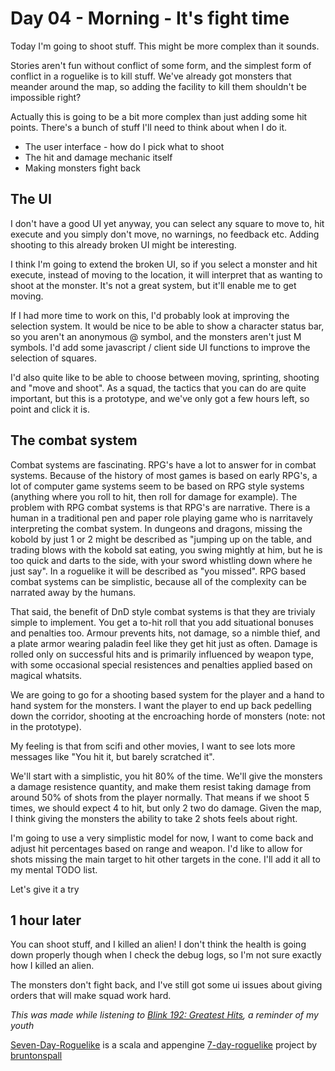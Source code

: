 # Day 04 - Morning - It's fight time

Today I'm going to shoot stuff.  This might be more complex than it sounds.

Stories aren't fun without conflict of some form, and the simplest form of conflict in a roguelike is to kill stuff.
We've already got monsters that meander around the map, so adding the facility to kill them shouldn't be impossible right?

Actually this is going to be a bit more complex than just adding some hit points.  There's a bunch of stuff
I'll need to think about when I do it.

* The user interface - how do I pick what to shoot
* The hit and damage mechanic itself
* Making monsters fight back

## The UI

I don't have a good UI yet anyway, you can select any square to move to, hit execute and you simply don't move,
no warnings, no feedback etc.  Adding shooting to this already broken UI might be interesting.

I think I'm going to extend the broken UI, so if you select a monster and hit execute, instead of moving to the location,
it will interpret that as wanting to shoot at the monster.  It's not a great system, but it'll enable me to get moving.

If I had more time to work on this, I'd probably look at improving the selection system.  It would be nice to be able
to show a character status bar, so you aren't an anonymous @ symbol, and the monsters aren't just M symbols.
I'd add some javascript / client side UI functions to improve the selection of squares.

I'd also quite like to be able to choose between moving, sprinting, shooting and "move and shoot". As a squad, the tactics
that you can do are quite important, but this is a prototype, and we've only got a few hours left, so point and click it is.

## The combat system

Combat systems are fascinating.  RPG's have a lot to answer for in combat systems.  Because of the history of most
games is based on early RPG's, a lot of computer game systems seem to be based on RPG style systems (anything where you
roll to hit, then roll for damage for example).  The problem with RPG combat systems is that RPG's are narrative.
There is a human in a traditional pen and paper role playing game who is narritavely interpreting the combat system.
In dungeons and dragons, missing the kobold by just 1 or 2 might be described as "jumping up on the table, and trading
blows with the kobold sat eating, you swing mightly at him, but he is too quick and darts to the side, with your sword
whistling down where he just say".  In a roguelike it will be described as "you missed".
RPG based combat systems can be simplistic, because all of the complexity can be narrated away by the humans.

That said, the benefit of DnD style combat systems is that they are trivialy simple to implement.  You get a to-hit roll
that you add situational bonuses and penalties too.  Armour prevents hits, not damage, so a nimble thief, and a plate armor
wearing paladin feel like they get hit just as often.  Damage is rolled only on successful hits and is primarily influenced
by weapon type, with some occasional special resistences and penalties applied based on magical whatsits.

We are going to go for a shooting based system for the player and a hand to hand system for the monsters.  I want the player
to end up back pedelling down the corridor, shooting at the encroaching horde of monsters (note: not in the prototype).

My feeling is that from scifi and other movies, I want to see lots more messages like "You hit it, but barely scratched it".

We'll start with a simplistic, you hit 80% of the time.  We'll give the monsters a damage resistence quantity, and make them
resist taking damage from around 50% of shots from the player normally.  That means if we shoot 5 times, we should expect 4 to hit,
but only 2 two do damage.  Given the map, I think giving the monsters the ability to take 2 shots feels about right.

I'm going to use a very simplistic model for now, I want to come back and adjust hit percentages based on range and weapon.
I'd like to allow for shots missing the main target to hit other targets in the cone.  I'll add it all to my mental TODO list.

Let's give it a try

## 1 hour later

You can shoot stuff, and I killed an alien!  I don't think the health is going down properly though when I check the debug logs, so I'm not sure exactly how I killed an alien.

The monsters don't fight back, and I've still got some ui issues about giving orders that will make squad work hard.

_This was made while listening to [Blink 192: Greatest Hits](http://www.amazon.co.uk/gp/product/B001KWG6AU/ref=as_li_ss_tl?ie=UTF8&camp=1634&creative=19450&creativeASIN=B001KWG6AU&linkCode=as2&tag=michbrunspalo-21), a reminder of my youth_

[Seven-Day-Roguelike](http://github.com/bruntonspall/seven-day-roguelike) is a scala and appengine [7-day-roguelike](http://7drl.org) project by [bruntonspall](http://www.brunton-spall.co.uk)


